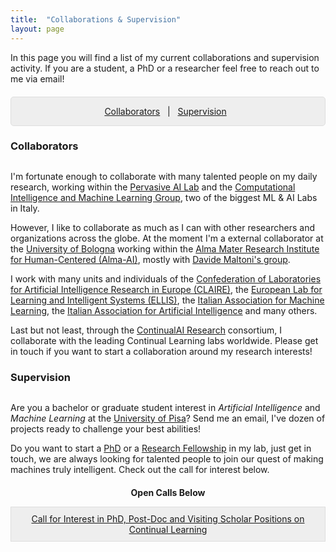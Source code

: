 ```yaml
---
title:  "Collaborations & Supervision"
layout: page
---
```


In this page you will find a list of my current collaborations and supervision activity. If you are a student, a PhD or a researcher feel free to reach out to me via email!

<p style="background: rgba(0,0,0,0.06) none repeat scroll 0% 0%; border: 1px solid rgb(222, 222, 222); padding: 1em; border-radius: 5px; text-align: center; margin-top:20px">
<a href="#colab">Collaborators</a> &nbsp; | &nbsp; <a href="#sup">Supervision</a> &nbsp;<br>
</p>

<a name="colab"></a>
<h3 id="colab" style="margin-bottom:30px">Collaborators</h3>

I'm fortunate enough to collaborate with many talented people on my daily research, working within the [Pervasive AI Lab](http://pai.di.unipi.it/) and the [Computational Intelligence and Machine Learning Group](http://groups.di.unipi.it/groups/ciml/), two of the biggest ML & AI Labs in Italy. 

However, I like to collaborate as much as I can with other researchers and organizations across the globe. At the moment I'm a external collaborator at the [University of Bologna]() working within the [Alma Mater Research Institute for Human-Centered (Alma-AI)](), mostly with [Davide Maltoni's group](). 

I work with many units and individuals of the [Confederation of Laboratories for Artificial Intelligence Research in Europe (CLAIRE)](https://claire-ai.org), the [European Lab for Learning and Intelligent Systems (ELLIS)](), the [Italian Association for Machine Learning](), the [Italian Association for Artificial Intelligence]() and many others.

Last but not least, through the [ContinualAI Research]() consortium, I collaborate with the leading Continual Learning labs worldwide. Please get in touch if you want to start a collaboration around my research interests!


<a name="sup"></a>
<h3 id="sup" style="margin-bottom:30px">Supervision</h3>

Are you a bachelor or graduate student interest in _Artificial Intelligence_ and _Machine Learning_ at the [University of Pisa]()? 
Send me an email, I've dozen of projects ready to challenge your best abilities!

Do you want to start a [PhD]() or a [Research Fellowship]() in my lab, just get in touch, we are always looking for talented people to join our quest of making machines truly intelligent. Check out the call for interest below.

<p style="text-align:center;margin-top:20px;"><strong>Open Calls Below</strong></p>
<p style="text-align:center; background-color:rgba(0,0,0,0.06); border: 1px solid rgb(222, 222, 222); padding:10px; margin-bottom:40px;">
<a href="https://www.linkedin.com/pulse/call-interest-phd-post-doc-positions-continual-vincenzo-lomonaco-phd/">Call for Interest in PhD, Post-Doc and Visiting Scholar Positions on Continual Learning</a><br>
</p>
